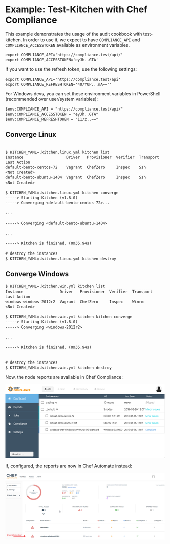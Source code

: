 # Example: Test-Kitchen with Chef Compliance

This example demonstrates the usage of the audit cookbook with test-kitchen. In order to use it, we expect to have `COMPLIANCE_API` and `COMPLIANCE_ACCESSTOKEN` available as environment variables.

```
export COMPLIANCE_API='https://compliance.test/api/'
export COMPLIANCE_ACCESSTOKEN='eyJh..GTA'
```

If you want to use the refresh token, use the following settings:

```
export COMPLIANCE_API='https://compliance.test/api'
export COMPLIANCE_REFRESHTOKEN='40/YUP...mA==''
```

For Windows devs, you can set these environment variables in PowerShell (recommended over user/system variables):
```
$env:COMPLIANCE_API = "https://compliance.test/api/"
$env:COMPLIANCE_ACCESSTOKEN = "eyJh..GTA"
$env:COMPLIANCE_REFRESHTOKEN = "11/z..=="
```

## Converge Linux

```

$ KITCHEN_YAML=.kitchen.linux.yml kitchen list
Instance                   Driver   Provisioner  Verifier  Transport  Last Action
default-bento-centos-72    Vagrant  ChefZero     Inspec    Ssh        <Not Created>
default-bento-ubuntu-1404  Vagrant  ChefZero     Inspec    Ssh        <Not Created>

$ KITCHEN_YAML=.kitchen.linux.yml kitchen converge
-----> Starting Kitchen (v1.8.0)
-----> Converging <default-bento-centos-72>...

...

-----> Converging <default-bento-ubuntu-1404>

...

-----> Kitchen is finished. (0m35.94s)

# destroy the instances
$ KITCHEN_YAML=.kitchen.linux.yml kitchen destroy
```

## Converge Windows

```
$ KITCHEN_YAML=.kitchen.win.yml kitchen list
Instance                Driver   Provisioner  Verifier  Transport  Last Action
windows-windows-2012r2  Vagrant  ChefZero     Inspec    Winrm      <Not Created>

$ KITCHEN_YAML=.kitchen.win.yml kitchen kitchen converge
-----> Starting Kitchen (v1.8.0)
-----> Converging <windows-2012r2>

...

-----> Kitchen is finished. (0m35.94s)


# destroy the instances
$ KITCHEN_YAML=.kitchen.win.yml kitchen destroy

```


Now, the node reports are available in Chef Compliance:

![Chef Compliance Reports](cc_report.png "Chef Compliance Reports")

If, configured, the reports are now in Chef Automate instead:

![Chef Automate Reports](visib_reporting.png "Chef Automate Reports")
